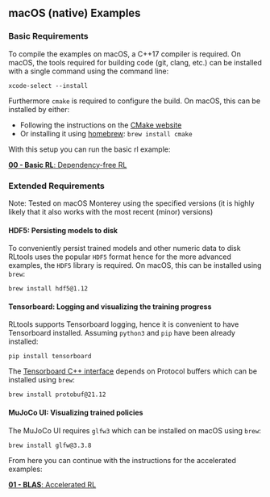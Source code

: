 ## macOS (native) Examples
### Basic Requirements
To compile the examples on macOS, a C++17 compiler is required. On macOS, the tools required for building code (git, clang, etc.) can be installed with a single command using the command line:
```
xcode-select --install
```
Furthermore `cmake` is required to configure the build. On macOS, this can be installed by either:
* Following the instructions on the [CMake website](https://cmake.org/install/)
* Or installing it using [homebrew](https://brew.sh/): `brew install cmake`

With this setup you can run the basic rl example:

[__00 - Basic RL__: Dependency-free RL](../examples/00_BASIC_RL.MD)

### Extended Requirements
Note: Tested on macOS Monterey using the specified versions (it is highly likely that it also works with the most recent (minor) versions)
#### HDF5: Persisting models to disk
To conveniently persist trained models and other numeric data to disk RLtools uses the popular `HDF5` format hence for the more advanced examples, the `HDF5` library is required. On macOS, this can be installed using `brew`:
```
brew install hdf5@1.12
```
#### Tensorboard: Logging and visualizing the training progress
RLtools supports Tensorboard logging, hence it is convenient to have Tensorboard installed. Assuming `python3` and `pip` have been already installed:
```
pip install tensorboard
```
The [Tensorboard C++ interface](https://github.com/RustingSword/tensorboard_logger) depends on Protocol buffers which can be installed using `brew`:
```
brew install protobuf@21.12
```
#### MuJoCo UI: Visualizing trained policies
The MuJoCo UI requires `glfw3` which can be installed on macOS using `brew`:
```
brew install glfw@3.3.8
```

From here you can continue with the instructions for the accelerated examples:

[__01 - BLAS__: Accelerated RL](../examples/01_BLAS.MD)

